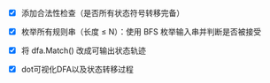 
- [x] 添加合法性检查（是否所有状态符号转移完备）

- [x] 枚举所有规则串（长度 ≤ N）：使用 BFS 枚举输入串并判断是否被接受

- [x] 将 dfa.Match() 改成可输出状态轨迹

- [x] dot可视化DFA以及状态转移过程

